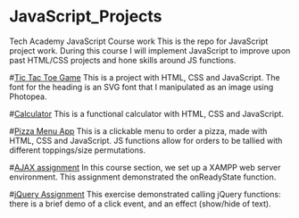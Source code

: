 # JavaScript_Projects
Tech Academy JavaScript Course work
This is the repo for JavaScript project work. During this course I will implement JavaScript to improve upon past HTML/CSS projects and hone skills around JS functions. 

#[Tic Tac Toe Game](TicTacToe)
This is a project with HTML, CSS and JavaScript. The font for the heading is an SVG font that I manipulated as an image using Photopea. 

#[Calculator](Calculator) This is a functional calculator with HTML, CSS and JavaScript.

#[Pizza Menu App](PizzaProject) This is a clickable menu to order a pizza, made with HTML, CSS and JavaScript. JS functions allow for orders to be tallied with different toppings/size permutations. 

#[AJAX assignment](AJAX) In this course section, we set up a XAMPP web server environment. This assignment demonstrated the onReadyState function.

#[jQuery Assignment](jQueryChallenge) This exercise demonstrated calling jQuery functions: there is a brief demo of a click event, and an effect (show/hide of text).
